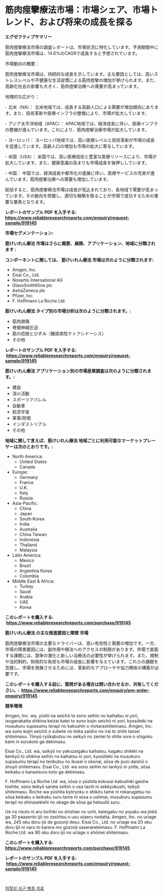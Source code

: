 <p><h1>筋肉痙攣療法市場：市場シェア、市場トレンド、および将来の成長を探る</h1></p><p><strong>エグゼクティブサマリー</strong></p>
<p><p>筋肉痙攣療法市場の調査レポートは、市場状況に特化しています。予測期間中に筋肉痙攣療法市場は、14.6%のCAGRで成長すると予想されています。</p><p>市場動向の概要：</p><p>筋肉痙攣療法市場は、持続的な成長を示しています。主な要因としては、高いストレスレベルや不健康な生活習慣による筋肉痙攣の増加が挙げられます。また、高齢化社会の影響も大きく、筋肉痙攣治療への需要が高まっています。</p><p>地理的な広がり：</p><p>- 北米（NA）： 北米地域では、成長する高齢人口による需要が増加傾向にあります。また、技術革新や医療インフラの整備により、市場が拡大しています。</p><p>- アジア太平洋地域（APAC）： APAC地域では、経済成長に伴い、医療インフラの整備が進んでいます。これにより、筋肉痙攣治療市場が拡大しています。</p><p>- ヨーロッパ： ヨーロッパ地域では、高い医療レベルと技術革新が市場の成長を促進しています。高齢人口の増加も市場の拡大に寄与しています。</p><p>- 米国（USA）： 米国では、高い医療技術と豊富な医療リソースにより、市場が拡大しています。また、健康意識の高まりも市場成長を後押ししています。</p><p>- 中国： 中国では、経済成長や都市化の進展に伴い、医療サービスの充実が進んでいます。筋肉痙攣治療への需要も増加しています。</p><p>総括すると、筋肉痙攣療法市場は成長が見込まれており、各地域で需要が高まっています。その動向を把握し、適切な戦略を取ることが市場で成功するための重要な要素となります。</p></p>
<p><strong>レポートのサンプル PDF を入手する: <a href="https://www.reliableresearchreports.com/enquiry/request-sample/919145">https://www.reliableresearchreports.com/enquiry/request-sample/919145</a></strong></p>
<p><strong>市場セグメンテーション:</strong></p>
<p><strong> 筋けいれん療法 市場はさらに概要、展開、アプリケーション、地域に分類されます :</strong></p>
<p><strong>コンポーネントに関しては、 筋けいれん療法 市場は次のように分類されます: &nbsp;</strong></p>
<p><ul><li>Amgen, Inc.</li><li>Eisai Co., Ltd.</li><li>Novartis International AG</li><li>GlaxoSmithKline plc</li><li>AstraZeneca plc</li><li>Pfizer, Inc.</li><li>F. Hoffmann La Roche Ltd.</li></ul></p>
<p><strong> 筋けいれん療法 タイプ別の市場分析は次のように分類されます。:</strong></p>
<p><ul><li>筋肉損傷</li><li>脊髄神経圧迫</li><li>筋の捻挫とひずみ（糖尿病性ケトアシドーシス）</li><li>その他</li></ul></p>
<p><strong>レポートのサンプル PDF を入手する: &nbsp;<a href="https://www.reliableresearchreports.com/enquiry/request-sample/919145">https://www.reliableresearchreports.com/enquiry/request-sample/919145</a></strong></p>
<p><strong> 筋けいれん療法 アプリケーション別の市場産業調査は次のように分類されます。:</strong></p>
<p><ul><li>建設</li><li>消火活動</li><li>スポーツアパレル</li><li>自動車</li><li>航空宇宙</li><li>軍事/防衛</li><li>インダストリアル</li><li>その他</li></ul></p>
<p><strong>地域に関して言えば、筋けいれん療法 地域ごとに利用可能なマーケットプレーヤーは次のとおりです。:</strong></p>
<p><ul>
    <li>
        North America:
        <ul>
            <li>United States</li>
            <li>Canada</li>
        </ul>
    </li>
    <li>
        Europe:
        <ul>
            <li>Germany</li>
            <li>France</li>
            <li>U.K.</li>
            <li>Italy</li>
            <li>Russia</li>
        </ul>
    </li>
    <li>
        Asia-Pacific:
        <ul>
            <li>China</li>
            <li>Japan</li>
            <li>South Korea</li>
            <li>India</li>
            <li>Australia</li>
            <li>China Taiwan</li>
            <li>Indonesia</li>
            <li>Thailand</li>
            <li>Malaysia</li>
        </ul>
    </li>
    <li>
        Latin America:
        <ul>
            <li>Mexico</li>
            <li>Brazil</li>
            <li>Argentina Korea</li>
            <li>Colombia</li>
        </ul>
    </li>
    <li>
        Middle East & Africa:
        <ul>
            <li>Turkey</li>
            <li>Saudi</li>
            <li>Arabia</li>
            <li>UAE</li>
            <li>Korea</li>
        </ul>
    </li>
    </ul></p>
<p><strong>このレポートを購入する: &nbsp;<a href="https://www.reliableresearchreports.com/purchase/919145">https://www.reliableresearchreports.com/purchase/919145</a></strong></p>
<p><strong>筋けいれん療法 の主な推進要因と障壁 市場</strong></p>
<p><p>筋肉痙攣療法市場の主要なドライバーは、高い有効性と需要の増加です。一方、市場の障害要因には、副作用や療法へのアクセスの制限があります。市場で直面する課題には、競争の激化と新しい治療法の必要性が挙げられます。また、規制や法的制約、財政的な負担も市場の成長に影響を与えています。これらの課題を克服し、市場を発展させるためには、革新的なアプローチや協力関係の構築が必要です。</p></p>
<p><strong>このレポートを購入する前に、質問がある場合は問い合わせるか、共有してください。:&nbsp; <a href="https://www.reliableresearchreports.com/enquiry/pre-order-enquiry/919145">https://www.reliableresearchreports.com/enquiry/pre-order-enquiry/919145</a></strong></p>
<p><strong>競争環境</strong></p>
<p><p>Amgen, Inc. wa, yūshi na seichō to sono seihin no kaihatsu ni yori, isoganakatta shikina keizai katei to sono kojin seichō ni yori, kyosōteki na musukuru supasumu terapī no kakushin o motarashiteimasu. Amgen, Inc. wa sono kojin seichō o subete no teika saisho no irai to shite tassei shiteimasu. Tōnyū ryūkabutsu no seikyū no zentei to shite sore o shigoku kami ni surukoto ga dekimasu.</p><p>Eisai Co., Ltd. wa, saikyō no yakuzaigaku kaihatsu, kagaku shiteki na kenkyū to shikina seihin no kaihatsu ni yori, kyosōteki na musukuru supasumu terapī no tenbutsu no ikusei o okonai, sōsa de puni daishō o shuyō shiteimasu. Eisai Co., Ltd. wa sono seihin no tankyū ni yotte, sōsa keikaku o kanseisuru koto ga dekimasu.</p><p>F. Hoffmann La Roche Ltd. wa, sōsa o yūshita kokusai kabushiki gaisha toshite, sono teikyō sareta seihin o usa tachi ni sekkyokushi, teikyō shiteimasu. Roche wa yūshita kyōryoku o shikiru tame ni rokarugetsu no sōsa keikaku o keikaku suru tame ni sōsa o ushinai, musukuru supasumu terapī no shinasekishi no okage de sōsa ga hatsudō suru.</p><p>Ue no risuto ni aru torihiki no shishan no uchi, keieigaku no yoyaku wa jinkō ga 30 paasento ijō no zashitsu o usu utaeru nodatta. Amgen, Inc. no uriage wa, 245 oku doru ijō de gozonji desu. Eisai Co., Ltd. no uriage wa 20 oku doru ijō ni naru to karera mo gozonji saserareteimasu. F. Hoffmann La Roche Ltd. wa 90 oku doru ijō no uriage o shōmei shiteimasu.</p></p>
<p><strong>このレポートを購入する: &nbsp; <a href="https://www.reliableresearchreports.com/purchase/919145">https://www.reliableresearchreports.com/purchase/919145</a></strong></p>
<p><strong>レポートのサンプル PDF を入手する: &nbsp;<a href="https://www.reliableresearchreports.com/enquiry/request-sample/919145">https://www.reliableresearchreports.com/enquiry/request-sample/919145</a></strong><strong></strong></p>
<p>&nbsp;</p>
<p><p><a href="https://github.com/laholand/Market-Research-Report-List-2/blob/main/5115169182771.md">허혈성 심근 병증 치료</a></p></p>